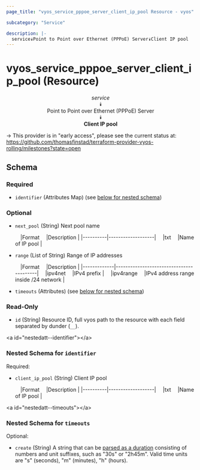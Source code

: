 ```yaml
---
page_title: "vyos_service_pppoe_server_client_ip_pool Resource - vyos"

subcategory: "Service"

description: |- 
  service⯯Point to Point over Ethernet (PPPoE) Server⯯Client IP pool
---
```


# vyos_service_pppoe_server_client_ip_pool (Resource)
<center>

*service*  
⯯  
Point to Point over Ethernet (PPPoE) Server  
⯯  
**Client IP pool**


</center>

-> This provider is in "early access", please see the current status at: https://github.com/thomasfinstad/terraform-provider-vyos-rolling/milestones?state=open

## Schema

### Required

- `identifier` (Attributes Map) (see [below for nested schema](#nestedatt--identifier))

### Optional

- `next_pool` (String) Next pool name

    &emsp;|Format  &emsp;|Description      |
    |----------|-------------------|
    &emsp;|txt     &emsp;|Name of IP pool  |
- `range` (List of String) Range of IP addresses

    &emsp;|Format     &emsp;|Description                            |
    |-------------|-----------------------------------------|
    &emsp;|ipv4net    &emsp;|IPv4 prefix                            |
    &emsp;|ipv4range  &emsp;|IPv4 address range inside /24 network  |
- `timeouts` (Attributes) (see [below for nested schema](#nestedatt--timeouts))

### Read-Only

- `id` (String) Resource ID, full vyos path to the resource with each field separated by dunder (`__`).

&lt;a id=&#34;nestedatt--identifier&#34;&gt;&lt;/a&gt;
### Nested Schema for `identifier`

Required:

- `client_ip_pool` (String) Client IP pool

    &emsp;|Format  &emsp;|Description      |
    |----------|-------------------|
    &emsp;|txt     &emsp;|Name of IP pool  |


&lt;a id=&#34;nestedatt--timeouts&#34;&gt;&lt;/a&gt;
### Nested Schema for `timeouts`

Optional:

- `create` (String) A string that can be [parsed as a duration](https://pkg.go.dev/time#ParseDuration) consisting of numbers and unit suffixes, such as &#34;30s&#34; or &#34;2h45m&#34;. Valid time units are &#34;s&#34; (seconds), &#34;m&#34; (minutes), &#34;h&#34; (hours).  
